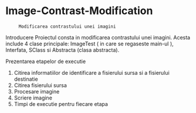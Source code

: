 # Image-Contrast-Modification

         Modificarea contrastului unei imagini

  Introducere
Proiectul consta in modificarea contrastului unei imagini. Acesta include 4 clase principale:
ImageTest ( in care se regaseste main-ul ), Interfata, SClass si Abstracta (clasa abstracta).

  Prezentarea etapelor de executie
  
1. Citirea informatiilor de identificare a fisierului sursa si a fisierului destinatie
2. Citirea fisierului sursa
3. Procesare imagine
4. Scriere imagine
5. Timpi de executie pentru fiecare etapa
